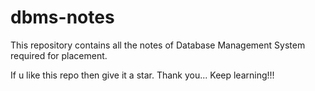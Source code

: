 # dbms-notes
This repository contains all the notes of Database Management System required for placement.

If u like this repo then give it a star.
Thank you...      Keep learning!!!

